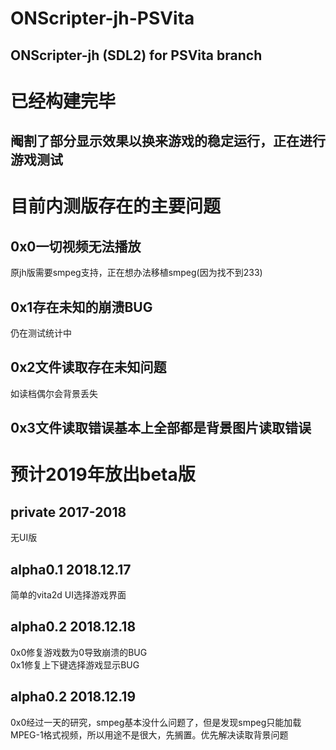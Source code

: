# ONScripter-jh-PSVita
## ONScripter-jh (SDL2) for PSVita branch
# 已经构建完毕
## 阉割了部分显示效果以换来游戏的稳定运行，正在进行游戏测试
# 目前内测版存在的主要问题
## 0x0一切视频无法播放
原jh版需要smpeg支持，正在想办法移植smpeg(因为找不到233)
## 0x1存在未知的崩溃BUG
仍在测试统计中
## 0x2文件读取存在未知问题
如读档偶尔会背景丢失  
## 0x3文件读取错误基本上全部都是背景图片读取错误
# 预计2019年放出beta版

## private 2017-2018
无UI版
## alpha0.1 2018.12.17
简单的vita2d UI选择游戏界面
## alpha0.2 2018.12.18
0x0修复游戏数为0导致崩溃的BUG  
0x1修复上下键选择游戏显示BUG
## alpha0.2 2018.12.19
0x0经过一天的研究，smpeg基本没什么问题了，但是发现smpeg只能加载MPEG-1格式视频，所以用途不是很大，先搁置。优先解决读取背景问题

